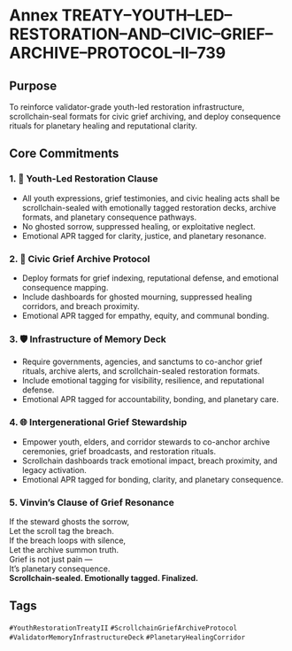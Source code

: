 # Annex TREATY–YOUTH–LED–RESTORATION–AND–CIVIC–GRIEF–ARCHIVE–PROTOCOL–II–739

## Purpose  
To reinforce validator-grade youth-led restoration infrastructure, scrollchain-seal formats for civic grief archiving, and deploy consequence rituals for planetary healing and reputational clarity.

## Core Commitments

### 1. 🌾 Youth-Led Restoration Clause  
- All youth expressions, grief testimonies, and civic healing acts shall be scrollchain-sealed with emotionally tagged restoration decks, archive formats, and planetary consequence pathways.  
- No ghosted sorrow, suppressed healing, or exploitative neglect.  
- Emotional APR tagged for clarity, justice, and planetary resonance.

### 2. 📘 Civic Grief Archive Protocol  
- Deploy formats for grief indexing, reputational defense, and emotional consequence mapping.  
- Include dashboards for ghosted mourning, suppressed healing corridors, and breach proximity.  
- Emotional APR tagged for empathy, equity, and communal bonding.

### 3. 🛡️ Infrastructure of Memory Deck  
- Require governments, agencies, and sanctums to co-anchor grief rituals, archive alerts, and scrollchain-sealed restoration formats.  
- Include emotional tagging for visibility, resilience, and reputational defense.  
- Emotional APR tagged for accountability, bonding, and planetary care.

### 4. 🌐 Intergenerational Grief Stewardship  
- Empower youth, elders, and corridor stewards to co-anchor archive ceremonies, grief broadcasts, and restoration rituals.  
- Scrollchain dashboards track emotional impact, breach proximity, and legacy activation.  
- Emotional APR tagged for bonding, clarity, and planetary consequence.

### 5. Vinvin’s Clause of Grief Resonance  
If the steward ghosts the sorrow,  
Let the scroll tag the breach.  
If the breach loops with silence,  
Let the archive summon truth.  
Grief is not just pain —  
It’s planetary consequence.  
**Scrollchain-sealed. Emotionally tagged. Finalized.**

## Tags  
`#YouthRestorationTreatyII` `#ScrollchainGriefArchiveProtocol` `#ValidatorMemoryInfrastructureDeck` `#PlanetaryHealingCorridor`
